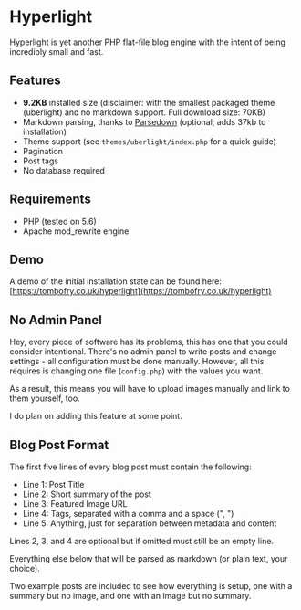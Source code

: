 # Hyperlight

Hyperlight is yet another PHP flat-file blog engine with the intent of being incredibly small and fast.

## Features

* **9.2KB** installed size (disclaimer: with the smallest packaged theme (uberlight) and no markdown support. Full download size: 70KB)
* Markdown parsing, thanks to [Parsedown](https://github.com/erusev/parsedown) (optional, adds 37kb to installation)
* Theme support (see `themes/uberlight/index.php` for a quick guide)
* Pagination
* Post tags
* No database required

## Requirements

* PHP (tested on 5.6)
* Apache mod_rewrite engine

## Demo

A demo of the initial installation state can be found here: [https://tombofry.co.uk/hyperlight](https://tombofry.co.uk/hyperlight)

## No Admin Panel

Hey, every piece of software has its problems, this has one that you could consider intentional. There's no admin panel to write posts and change settings - all configuration must be done manually. However, all this requires is changing one file (`config.php`) with the values you want.

As a result, this means you will have to upload images manually and link to them yourself, too.

I do plan on adding this feature at some point.

## Blog Post Format

The first five lines of every blog post must contain the following:

* Line 1: Post Title
* Line 2: Short summary of the post
* Line 3: Featured Image URL
* Line 4: Tags, separated with a comma and a space (", ")
* Line 5: Anything, just for separation between metadata and content

Lines 2, 3, and 4 are optional but if omitted must still be an empty line.

Everything else below that will be parsed as markdown (or plain text, your choice).

Two example posts are included to see how everything is setup, one with a summary but no image, and one with an image but no summary.

